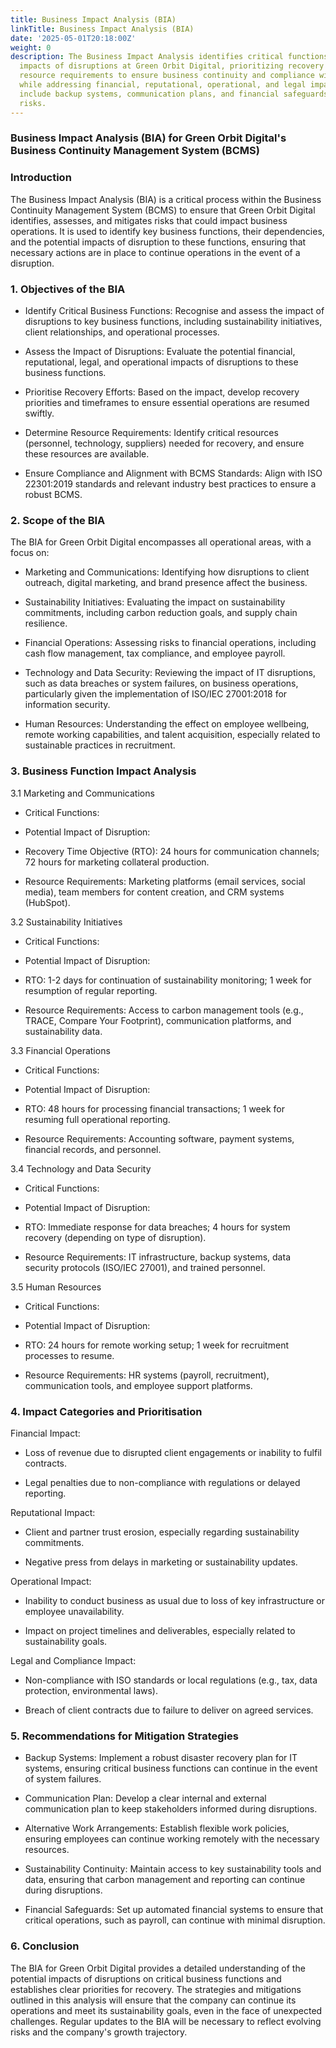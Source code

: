 ```yaml
---
title: Business Impact Analysis (BIA)
linkTitle: Business Impact Analysis (BIA)
date: '2025-05-01T20:18:00Z'
weight: 0
description: The Business Impact Analysis identifies critical functions and potential
  impacts of disruptions at Green Orbit Digital, prioritizing recovery efforts and
  resource requirements to ensure business continuity and compliance with standards
  while addressing financial, reputational, operational, and legal impacts. Recommendations
  include backup systems, communication plans, and financial safeguards to mitigate
  risks.
---
```



<!-- Unsupported block type: table_of_contents -->



### Business Impact Analysis (BIA) for Green Orbit Digital's Business Continuity Management System (BCMS)

### Introduction

The Business Impact Analysis (BIA) is a critical process within the Business Continuity Management System (BCMS) to ensure that Green Orbit Digital identifies, assesses, and mitigates risks that could impact business operations. It is used to identify key business functions, their dependencies, and the potential impacts of disruption to these functions, ensuring that necessary actions are in place to continue operations in the event of a disruption.

<!-- Unsupported block type: divider -->

### 1. Objectives of the BIA

- Identify Critical Business Functions: Recognise and assess the impact of disruptions to key business functions, including sustainability initiatives, client relationships, and operational processes.

- Assess the Impact of Disruptions: Evaluate the potential financial, reputational, legal, and operational impacts of disruptions to these business functions.

- Prioritise Recovery Efforts: Based on the impact, develop recovery priorities and timeframes to ensure essential operations are resumed swiftly.

- Determine Resource Requirements: Identify critical resources (personnel, technology, suppliers) needed for recovery, and ensure these resources are available.

- Ensure Compliance and Alignment with BCMS Standards: Align with ISO 22301:2019 standards and relevant industry best practices to ensure a robust BCMS.

<!-- Unsupported block type: divider -->

### 2. Scope of the BIA

The BIA for Green Orbit Digital encompasses all operational areas, with a focus on:

- Marketing and Communications: Identifying how disruptions to client outreach, digital marketing, and brand presence affect the business.

- Sustainability Initiatives: Evaluating the impact on sustainability commitments, including carbon reduction goals, and supply chain resilience.

- Financial Operations: Assessing risks to financial operations, including cash flow management, tax compliance, and employee payroll.

- Technology and Data Security: Reviewing the impact of IT disruptions, such as data breaches or system failures, on business operations, particularly given the implementation of ISO/IEC 27001:2018 for information security.

- Human Resources: Understanding the effect on employee wellbeing, remote working capabilities, and talent acquisition, especially related to sustainable practices in recruitment.

<!-- Unsupported block type: divider -->

### 3. Business Function Impact Analysis

3.1 Marketing and Communications

- Critical Functions:

- Potential Impact of Disruption:

- Recovery Time Objective (RTO): 24 hours for communication channels; 72 hours for marketing collateral production.

- Resource Requirements: Marketing platforms (email services, social media), team members for content creation, and CRM systems (HubSpot).

3.2 Sustainability Initiatives

- Critical Functions:

- Potential Impact of Disruption:

- RTO: 1-2 days for continuation of sustainability monitoring; 1 week for resumption of regular reporting.

- Resource Requirements: Access to carbon management tools (e.g., TRACE, Compare Your Footprint), communication platforms, and sustainability data.

3.3 Financial Operations

- Critical Functions:

- Potential Impact of Disruption:

- RTO: 48 hours for processing financial transactions; 1 week for resuming full operational reporting.

- Resource Requirements: Accounting software, payment systems, financial records, and personnel.

3.4 Technology and Data Security

- Critical Functions:

- Potential Impact of Disruption:

- RTO: Immediate response for data breaches; 4 hours for system recovery (depending on type of disruption).

- Resource Requirements: IT infrastructure, backup systems, data security protocols (ISO/IEC 27001), and trained personnel.

3.5 Human Resources

- Critical Functions:

- Potential Impact of Disruption:

- RTO: 24 hours for remote working setup; 1 week for recruitment processes to resume.

- Resource Requirements: HR systems (payroll, recruitment), communication tools, and employee support platforms.

<!-- Unsupported block type: divider -->

### 4. Impact Categories and Prioritisation

Financial Impact:

- Loss of revenue due to disrupted client engagements or inability to fulfil contracts.

- Legal penalties due to non-compliance with regulations or delayed reporting.

Reputational Impact:

- Client and partner trust erosion, especially regarding sustainability commitments.

- Negative press from delays in marketing or sustainability updates.

Operational Impact:

- Inability to conduct business as usual due to loss of key infrastructure or employee unavailability.

- Impact on project timelines and deliverables, especially related to sustainability goals.

Legal and Compliance Impact:

- Non-compliance with ISO standards or local regulations (e.g., tax, data protection, environmental laws).

- Breach of client contracts due to failure to deliver on agreed services.

<!-- Unsupported block type: divider -->

### 5. Recommendations for Mitigation Strategies

- Backup Systems: Implement a robust disaster recovery plan for IT systems, ensuring critical business functions can continue in the event of system failures.

- Communication Plan: Develop a clear internal and external communication plan to keep stakeholders informed during disruptions.

- Alternative Work Arrangements: Establish flexible work policies, ensuring employees can continue working remotely with the necessary resources.

- Sustainability Continuity: Maintain access to key sustainability tools and data, ensuring that carbon management and reporting can continue during disruptions.

- Financial Safeguards: Set up automated financial systems to ensure that critical operations, such as payroll, can continue with minimal disruption.

<!-- Unsupported block type: divider -->

### 6. Conclusion

The BIA for Green Orbit Digital provides a detailed understanding of the potential impacts of disruptions on critical business functions and establishes clear priorities for recovery. The strategies and mitigations outlined in this analysis will ensure that the company can continue its operations and meet its sustainability goals, even in the face of unexpected challenges. Regular updates to the BIA will be necessary to reflect evolving risks and the company's growth trajectory.
